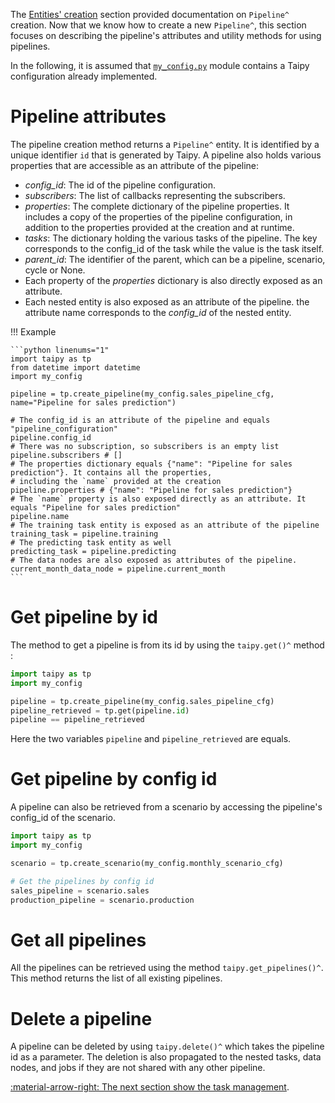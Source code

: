 The [Entities' creation](scenario-creation.md) section provided documentation on `Pipeline^` creation. Now that we know
how to create a new `Pipeline^`, this section focuses on describing the pipeline's attributes and utility methods for
using pipelines.

In the following, it is assumed that [`my_config.py`](../my_config.py) module contains a Taipy configuration
already implemented.

# Pipeline attributes

The pipeline creation method returns a `Pipeline^` entity. It is identified by a unique identifier `id` that
is generated by Taipy. A pipeline also holds various properties that are accessible as an attribute of the pipeline:

- _config_id_: The id of the pipeline configuration.
- _subscribers_: The list of callbacks representing the subscribers.
- _properties_: The complete dictionary of the pipeline properties. It includes a copy of the properties of
  the pipeline configuration, in addition to the properties provided at the creation and at runtime.
- _tasks_: The dictionary holding the various tasks of the pipeline. The key corresponds to the config_id of the
  task while the value is the task itself.
- _parent_id_: The identifier of the parent, which can be a pipeline, scenario, cycle or None.
- Each property of the _properties_ dictionary is also directly exposed as an attribute.
- Each nested entity is also exposed as an attribute of the pipeline. the attribute name corresponds to the
  *config_id* of the nested entity.

!!! Example

    ```python linenums="1"
    import taipy as tp
    from datetime import datetime
    import my_config

    pipeline = tp.create_pipeline(my_config.sales_pipeline_cfg, name="Pipeline for sales prediction")

    # The config_id is an attribute of the pipeline and equals "pipeline_configuration"
    pipeline.config_id
    # There was no subscription, so subscribers is an empty list
    pipeline.subscribers # []
    # The properties dictionary equals {"name": "Pipeline for sales prediction"}. It contains all the properties,
    # including the `name` provided at the creation
    pipeline.properties # {"name": "Pipeline for sales prediction"}
    # The `name` property is also exposed directly as an attribute. It equals "Pipeline for sales prediction"
    pipeline.name
    # The training task entity is exposed as an attribute of the pipeline
    training_task = pipeline.training
    # The predicting task entity as well
    predicting_task = pipeline.predicting
    # The data nodes are also exposed as attributes of the pipeline.
    current_month_data_node = pipeline.current_month
    ```

# Get pipeline by id

The method to get a pipeline is from its id by using the `taipy.get()^` method :

```python linenums="1"
import taipy as tp
import my_config

pipeline = tp.create_pipeline(my_config.sales_pipeline_cfg)
pipeline_retrieved = tp.get(pipeline.id)
pipeline == pipeline_retrieved
```

Here the two variables `pipeline` and `pipeline_retrieved` are equals.

# Get pipeline by config id

A pipeline can also be retrieved from a scenario by accessing the pipeline's config_id of the scenario.

```python linenums="1"
import taipy as tp
import my_config

scenario = tp.create_scenario(my_config.monthly_scenario_cfg)

# Get the pipelines by config id
sales_pipeline = scenario.sales
production_pipeline = scenario.production
```

# Get all pipelines

All the pipelines can be retrieved using the method `taipy.get_pipelines()^`. This method returns the list of all
existing pipelines.

# Delete a pipeline

A pipeline can be deleted by using `taipy.delete()^` which takes the pipeline id as a parameter. The deletion is
also propagated to the nested tasks, data nodes, and jobs if they are not shared with any other pipeline.

[:material-arrow-right: The next section show the task management](task-mgt.md).
